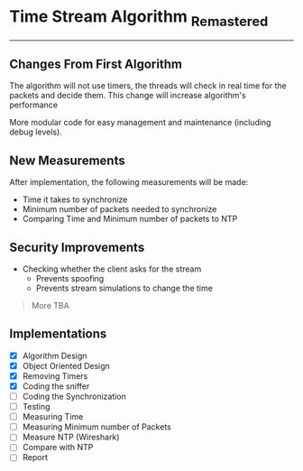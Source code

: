 # Time Stream Algorithm <sub>Remastered</sub> #
- - - -

## Changes From First Algorithm

The algorithm will not use timers, the threads will check in real time for the packets and decide them.
This change will increase algorithm's performance

More modular code for easy management and maintenance (including debug levels).

## New Measurements

After implementation, the following measurements will be made:
* Time it takes to synchronize
* Minimum number of packets needed to synchronize
* Comparing Time and Minimum number of packets to NTP

## Security Improvements

* Checking whether the client asks for the stream
  * Prevents spoofing
  * Prevents stream simulations to change the time
>More TBA

## Implementations

- [x] Algorithm Design
- [x] Object Oriented Design
- [x] Removing Timers
- [x] Coding the sniffer
- [ ] Coding the Synchronization
- [ ] Testing
- [ ] Measuring Time
- [ ] Measuring Minimum number of Packets
- [ ] Measure NTP (Wireshark)
- [ ] Compare with NTP
- [ ] Report
